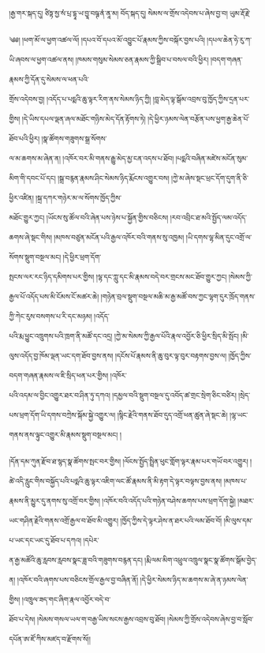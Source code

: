 ﻿  
།རྒྱ་གར་སྐད་དུ། ཙིཏྟ་སྱ་སཾ་པྲ་དྷཱ་ཡ་བྱཱ་བཥྚ་ནཾ་ནཱ་མ། བོད་སྐད་དུ། སེམས་ལ་གྲོས་འདེབས་པ་ཞེས་བྱ་བ། ཡུམ་རྡོ་རྗེ་  
  
༄༅། །ཕག་མོ་ལ་ཕྱག་འཚལ་ལོ། །དཔའ་བོ་དཔའ་མོ་འབྱུང་པོ་རྣམས་ཀྱིས་བསྐོར་བྱས་པའི། །དཔལ་ཆེན་ཧེ་རུ་ཀ་ཡི་ཞབས་ལ་ཕྱག་འཚལ་ནས། །ཁམས་གསུམ་སེམས་ཅན་རྣམས་ཀྱི་སྒྲིབ་པ་བསལ་བའི་ཕྱིར། །བདག་གཞན་རྣམས་ཀྱི་དོན་དུ་སེམས་ལ་ཕན་པའི་  
གྲོས་འདེབས་བྱ། །འདོད་པ་པདྨའི་ཆུ་ལྟར་རིག་ནས་སེམས་ཉིད་ཀྱི། །བླ་མེད་ལྟ་སྒོམ་འབྲས་བུ་ཁྱོད་ཀྱིས་དྲན་པར་གྱིས། །དེ་ཡིས་དཔལ་ལྡན་ཞལ་མཐོང་གཉིས་མེད་དོན་རྟོགས་ཏེ། །དེ་ཕྱིར་ཉམས་ལེན་བརྩོན་པས་ཕྱག་རྒྱ་ཆེན་པོ་ཐོབ་པའི་ཕྱིར། །སྣ་ཚོགས་གཟུགས་སྒྲ་སོགས་  
ལ་མ་ཆགས་མ་ཞེན་ན། །འཁོར་བར་མི་གནས་རྒྱུ་མེད་མྱ་ངན་འདས་པ་ཐོབ། །པདྨའི་བཞིན་མཛེས་མངོན་སུམ་མིག་གི་དབང་པོ་དང། །སྒྲ་བརྙན་རྣམས་ཤིང་སེམས་ཉིད་རྨོངས་འགྱུར་བས། །ཀྱེ་མ་ཞེས་སྡང་ཕྲང་དོག་དུག་ནི་ཅི་ཕྱིར་འཛིན། །སྐྲ་དཀར་གཉེར་མ་ལ་སོགས་ཁྱོད་ཀྱིས་  
མཐོང་གྱུར་ཀྱང། །ཡོངས་སུ་ཚོལ་བའི་ཞེན་པས་ཉེས་པ་སྐྱོན་གྱིས་བཅིངས། །རབ་འབྲིང་ཐ་མའི་སྤྱོད་ལམ་འདོད་ཆགས་ཞེ་སྡང་གིས། །མཁས་བཙུན་མངོན་པའི་རྒྱལ་འཁོར་བའི་གནས་སུ་འཁྱམ། །ཡི་དགས་ལྷ་མིན་དུང་འགྲོ་ལ་སོགས་སྡུག་བསྔལ་མང། །དེ་ཕྱིར་ཕྲག་དོག་  
སྤངས་ལར་རང་ཉིད་དམིགས་པར་གྱིས། །ལྷ་དང་ཀླུ་དང་མི་རྣམས་བདེ་བར་གྲངས་མང་ཐོབ་གྱུར་ཀྱང། །སེམས་ཀྱི་རྒྱལ་པོ་འདོད་པས་མི་ངོམས་ངོ་མཚར་ཆེ། །གཉེན་བྲལ་སྡུག་བསྔལ་མཆི་མ་རྒྱ་མཚོ་བས་ཀྱང་ལྷག་དུར་ཁྲོད་གནས་ཀྱི་ཀེང་རུས་བསགས་པ་རི་དང་མཉམ། །འདོད་  
པའི་རྨ་ཕྱུང་འཁྲུགས་པའི་ཁྲག་ནི་མཚོ་དང་འདྲ། །ཀྱེ་མ་སེམས་ཀྱི་རྒྱལ་པོའི་རྣལ་འབྱོར་ཅི་ཕྱིར་སྲིད་མི་སྤོང། །མི་ལུས་འདོད་བྱ་ཁོམ་ལྡན་ཡང་དག་ཐོབ་བྱས་ནས། །དངོས་པོ་རྣམས་ནི་ཆུ་བུར་ལྟ་བུར་བརྟགས་བྱས་ལ། །ཁྱོད་ཀྱིས་བདག་གཞན་རྣམས་ལ་ཇི་སྲིད་ཕན་པར་གྱིས། །འཁོར་  
པའི་འདམ་ལ་བྱིང་འགྱུར་ཐར་བ་ཤིན་ཏུ་དཀའ། །དམྱལ་བའི་སྡུག་བསྔལ་དུ་འབོད་ཚ་གྲང་སྲེག་ཅིང་བཙིར། །སྲེད་པས་ཕྲག་དོག་ཡི་དགས་བཀྲེས་སྐོམ་སྐྱེ་འགྱུར་ལ། །སྙིང་རྗེའི་གནས་ཐོབ་དུད་འགྲོ་ཕན་ཚུན་ཞེ་སྡང་ཆེ། །ལྷ་ཡང་གནས་ནས་ལྟུང་འགྱུར་མི་རྣམས་སྡུག་བསྔལ་མང། །  
  
།དོན་དམ་ཀུན་རྫོབ་ཐ་སྙད་སྣ་ཚོགས་སྤང་བར་གྱིས། །ལོངས་སྤྱོད་སྤྲིན་ཕུང་གློག་ལྟར་རྣམ་པར་གཡོ་བར་འགྱུར། །ཚེ་འདི་རླུང་གིས་བསྐྱོད་པའི་པདྨའི་ཆུ་ལྟར་འཇིག་ལང་ཚོ་རྣམས་ནི་མི་རྟག་དེ་ལྟར་བལྟས་བྱས་ནས། །མཁས་པ་  
རྣམས་ནི་མྱུར་དུ་ནགས་སུ་འགྲོ་བར་གྱིས། །འཁོར་བའི་འདོད་པའི་གཉེན་བཤེས་ཆགས་པས་ཕྲག་དོག་སྐྱེ། །མཐར་ཡང་གཤིན་རྗེའི་གནས་འགྲོ་རྒྱལ་བ་ཐོབ་མི་འགྱུར། །ཁྱོད་ཀྱིས་དེ་ལྟར་ཤེས་ན་ཐར་པའི་ལམ་ཐོབ་བོ། །མི་ལུས་དམ་པ་ཡང་དང་ཡང་དུ་ཐོབ་པ་དཀའ། །དཔེར་  
ན་རྒྱ་མཚོའི་ཆུ་རླབས་རླབས་སྣང་ཟླ་བའི་གཟུགས་བརྙན་དང། །རྨི་ལམ་མིག་འཕྲུལ་འཁྲུལ་སྣང་སྣ་ཚོགས་སྒོམ་བྱེད་ན། །འཁོར་བའི་ཞགས་པས་བཅིངས་གྲོལ་རྒྱལ་བྱ་བཞིན་ནོ། །དེ་ཕྱིར་སེམས་ཉིད་མ་ཆགས་མ་ཞེ་ན་ཉམས་ལེན་གྱིས། །འཁྲུལ་ཟད་གང་ཞིག་རྣལ་འབྱོར་བདེ་བ་  
ཐོབ་པ་དེས། །སེམས་གསལ་ཡལ་ག་བརྒྱ་ཡིས་སངས་རྒྱས་འབྲས་བུ་ཐོབ། །སེམས་ཀྱི་གྲོས་འདེབས་ཞེས་བྱ་བ་སློབ་དཔོན་ཨ་ཛོ་ཀིས་མཛད་བ་རྫོགས་སོ།།  
  
  
